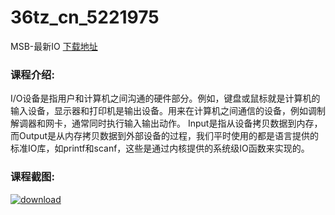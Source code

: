 # 36tz_cn_5221975
MSB-最新IO
[下载地址](http://www.36tz.cn/article/5221975 "下载地址")
### 课程介绍:
I/O设备是指用户和计算机之间沟通的硬件部分。例如，键盘或鼠标就是计算机的输入设备，显示器和打印机是输出设备。用来在计算机之间通信的设备，例如调制解调器和网卡，通常同时执行输入输出动作。
Input是指从设备拷贝数据到内存，而Output是从内存拷贝数据到外部设备的过程，我们平时使用的都是语言提供的标准IO库，如printf和scanf，这些是通过内核提供的系统级IO函数来实现的。

### 课程截图:
[![download](http://36tz.cn/muke_img/2021_12_2-7.png "下载地址")](http://www.36tz.cn "下载地址")
